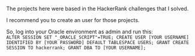 The projects here were based in the HackerRank challenges that I solved.

I recommend you to create an user for those projects.

So, log into your Oracle environment as admin and run this:
<code>
ALTER SESSION SET "_ORACLE_SCRIPT"=TRUE;
CREATE USER [YOUR USERNAME] IDENTIFIED BY [YOUR PASSWORD] DEFAULT TABLESPACE USERS;
GRANT CREATE SESSION TO hackerrank;
GRANT DBA TO [YOUR USERNAME];
</code>

